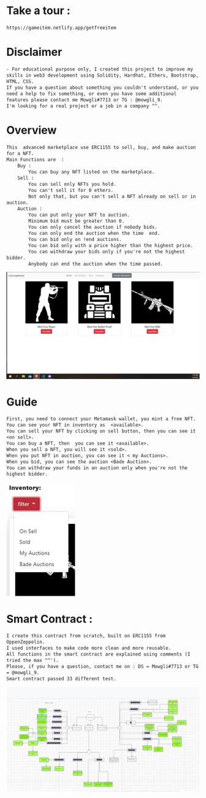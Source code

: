 # Take a tour : 
    https://gameitem.netlify.app/getfreeitem

# Disclaimer

    - For educational purpose only, I created this project to improve my skills in web3 development using Solidity, Hardhat, Ethers, Bootstrap, HTML, CSS.
    If you have a question about something you couldn't understand, or you need a help to fix something, or even you have some additional features please contact me Mowgli#7713 or TG : @mowgli_9.
    I'm looking for a real project or a job in a company ^^.
    

# Overview

    This  advanced marketplace use ERC1155 to sell, buy, and make auction for a NFT.
    Main Functions are  :
        Buy : 
            You can buy any NFT listed on the marketplace.
        Sell :
            You can sell only NFTs you hold.
            You can't sell it for 0 ethers.
            Not only that, but you can't sell a NFT already on sell or in auction.
        Auction :
            You can put only your NFT to auction.
            Minimum bid must be greater than 0.
            You can only cancel the auction if nobody bids.
            You can only end the auction when the time  end.
            You can bid only on !end auctions.
            You can bid only with a price higher than the highest price.
            You can withdraw your bids only if you're not the highest bidder.
            Anybody can end the auction when the time passed.

![This is an image](test/READMEIMG/freemint.PNG)


# Guide

    First, you need to connect your Metamask wallet, you mint a free NFT.
    You can see your NFT in inventory as  <available>.
    You can sell your NFT by clicking on sell button, then you can see it <on sell>.
    You can buy a NFT, then  you can see it <available>.
    When you sell a NFT, you will see it <sold>.
    When you put NFT in auction, you can see it < my Auctions>.
    When you bid, you can see the auction <Bade Auction>.
    You can withdraw your funds in an auction only when you're not the highest bidder.
![This is an image](test/READMEIMG/filter.PNG)


# Smart Contract :

    I create this contract from scratch, built on ERC1155 from OppenZeppelin.
    I used interfaces to make code more clean and more reusable.
    All functions in the smart contract are explained using comments (I tried the max ^^').
    Please, if you have a question, contact me on : DS = Mowgli#7713 or TG = @mowgli_9.
    Smart contract passed 33 different test.
    
 ![This is an image](test/READMEIMG/alltestnoy2.PNG)
 
